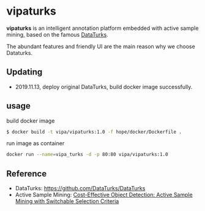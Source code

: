 # vipaturks

**vipaturks** is an intelligent annotation platform embedded with active sample mining, based on the famous [DataTurks](https://github.com/DataTurks/DataTurks).

The abundant features and friendly UI are the main reason why we choose Dataturks.


##  Updating
- 2019.11.13, deploy original DataTurks, build docker image successfully.


## usage
build docker image
```bash
$ docker build -t vipa/vipaturks:1.0 -f hope/docker/Dockerfile .
```

run image as container

```bash
docker run --name=vipa_turks -d -p 80:80 vipa/vipaturks:1.0  
```

## Reference

- DataTurks: https://github.com/DataTurks/DataTurks
- Active Sample Mining: [Cost-Effective Object Detection: Active Sample Mining with Switchable Selection Criteria](https://arxiv.org/pdf/1807.00147.pdf)
